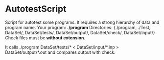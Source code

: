 # AutotestScript

Script for autotest some programs. It requires a strong hierarchy of data and program name.
Your program: **./program**
Directories: {./program, ./Test, DataSet/, DataSet/tests/, DataSet/output/, DataSet/check/, DataSet/input/}
Check files must be **without extension**.

It calls ./program DataSet/tests/\* < DataSet/input/\*.inp > DataSet/output/\*.out and compares output with check.
